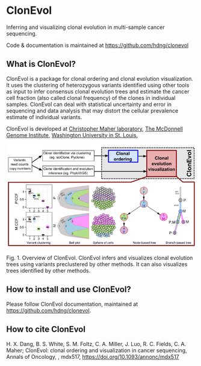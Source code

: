 # ClonEvol
Inferring and visualizing clonal evolution in multi-sample cancer sequencing.

Code & documentation is maintained at <a href="https://github.com/hdng/clonevol">https://github.com/hdng/clonevol</a>

## What is ClonEvol?
ClonEvol is a package for clonal ordering and clonal evolution visualization. It uses the clustering of heterozygous variants identified using other tools as input to infer consensus clonal evolution trees and estimate the cancer cell fraction (also called clonal frequency) of the clones in individual samples. ClonEvol can deal with statistical uncertainty and error in sequencing and data analysis that may distort the cellular prevalence estimate of individual variants.

ClonEvol is developed at <a href="http://www.maherlab.com/">Christopher Maher laboratory</a>, <a href="http://genome.wustl.edu/">The McDonnell Genome Institute</a>, <a href="http://www.wustl.edu">Washington University in St. Louis.</a>


![](images/clonevol.png)

Fig. 1. Overview of ClonEvol. ClonEvol infers and visualizes clonal evolution trees using variants preclustered by other methods. It can also visualizes trees identified by other methods.

## How to install and use ClonEvol?

Please follow ClonEvol documentation, maintained at <a href="https://github.com/hdng/clonevol">https://github.com/hdng/clonevol</a>.


## How to cite ClonEvol

H. X. Dang, B. S. White, S. M. Foltz, C. A. Miller, J. Luo, R. C. Fields, C. A. Maher; ClonEvol: clonal ordering and visualization in cancer sequencing, Annals of Oncology, , mdx517, https://doi.org/10.1093/annonc/mdx517

